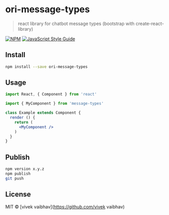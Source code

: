 # ori-message-types

> react library for chatbot message types (bootstrap with create-react-library)

[![NPM](https://img.shields.io/npm/v/message-types.svg)](https://www.npmjs.com/package/message-types) [![JavaScript Style Guide](https://img.shields.io/badge/code_style-standard-brightgreen.svg)](https://standardjs.com)

## Install

```bash
npm install --save ori-message-types
```

## Usage

```jsx
import React, { Component } from 'react' 

import { MyComponent } from 'message-types'

class Example extends Component {
  render () {
    return (
      <MyComponent />
    )
  }
}
```

## Publish

<!-- `npm version` to check current version -->
<!-- `npm version x.y.z` to update version  -->
```bash
npm version x.y.z 
npm publish
git push
```

## License

MIT © [vivek vaibhav](https://github.com/vivek vaibhav)
